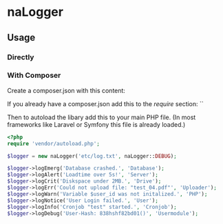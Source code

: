 naLogger
==============================


Usage
-----
### Directly

### With Composer
Create a composer.json with this content:


If you already have a composer.json add this to the *require* section: ``


Then to autoload the libary add this to your main PHP file. (In most frameworks like Laravel or Symfony this file is already loaded.)
```php
<?php
require 'vendor/autoload.php';

$logger = new naLogger('etc/log.txt', naLogger::DEBUG);

$logger->logEmerg('Database crashed.', 'Database');
$logger->logAlert('Loadtime over 5s!', 'Server');
$logger->logCrit('Diskspace under 2MB.', 'Drive');
$logger->logErr('Could not upload file: "test_04.pdf"', 'Uploader');
$logger->logWarn('Variable $user_id was not initalized.', 'PHP');
$logger->logNotice('User Login failed.', 'User');
$logger->logInfo('Cronjob "test" started.', 'Cronjob');
$logger->logDebug('User-Hash: 838hshf82bd01()', 'Usermodule');
```

